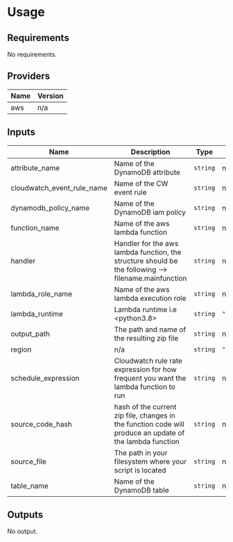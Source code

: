 # Usage
<!--- BEGIN_TF_DOCS --->
## Requirements

No requirements.

## Providers

| Name | Version |
|------|---------|
| aws | n/a |

## Inputs

| Name | Description | Type | Default | Required |
|------|-------------|------|---------|:--------:|
| attribute\_name | Name of the DynamoDB attribute | `string` | n/a | yes |
| cloudwatch\_event\_rule\_name | Name of the CW event rule | `string` | n/a | yes |
| dynamodb\_policy\_name | Name of the DynamoDB iam policy | `string` | n/a | yes |
| function\_name | Name of the aws lambda function | `string` | n/a | yes |
| handler | Handler for the aws lambda function, the structure should be the following --> filename.mainfunction | `string` | n/a | yes |
| lambda\_role\_name | Name of the aws lambda execution role | `string` | n/a | yes |
| lambda\_runtime | Lambda runtime i.e <python3.8> | `string` | `"python3.8"` | no |
| output\_path | The path and name of the resulting zip file | `string` | n/a | yes |
| region | n/a | `string` | `"us-east-1"` | no |
| schedule\_expression | Cloudwatch rule rate expression for how frequent you want the lambda function to run | `string` | n/a | yes |
| source\_code\_hash | hash of the current zip file, changes in the function code will produce an update of the lambda function | `string` | n/a | yes |
| source\_file | The path in your filesystem where your script is located | `string` | n/a | yes |
| table\_name | Name of the DynamoDB table | `string` | n/a | yes |

## Outputs

No output.

<!--- END_TF_DOCS --->
